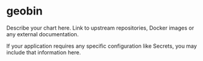 # geobin

Describe your chart here. Link to upstream repositories, Docker images or any
external documentation.

If your application requires any specific configuration like Secrets, you may
include that information here.
